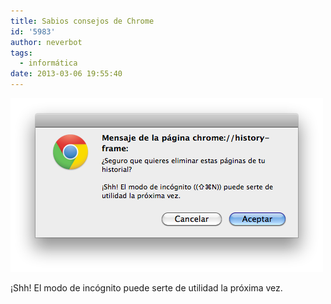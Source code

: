 ```yaml
---
title: Sabios consejos de Chrome
id: '5983'
author: neverbot
tags:
  - informática
date: 2013-03-06 19:55:40
---
```


![Consejos de Chrome](./sabios-consejos-de-chrome/Captura-de-pantalla-2013-03-06-a-las-19.53.17.png)

¡Shh! El modo de incógnito puede serte de utilidad la próxima vez.